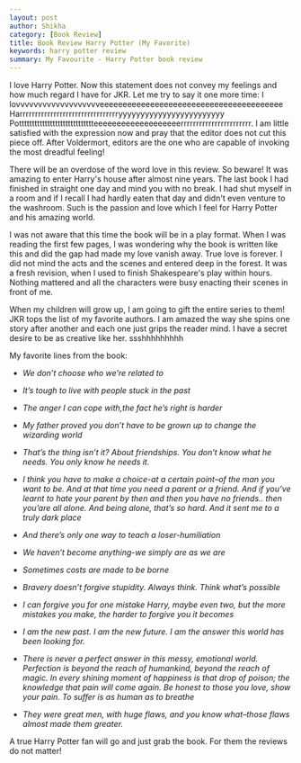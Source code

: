```yaml
---
layout: post
author: Shikha
category: [Book Review]
title: Book Review Harry Potter (My Favorite)
keywords: harry potter review
summary: My Favourite - Harry Potter book review
---
```


I love Harry Potter. Now this statement does not convey my feelings and how much regard I have for JKR. Let me try to say it one more time: I lovvvvvvvvvvvvvvvvvvveeeeeeeeeeeeeeeeeeeeeeeeeeeeeeeeeeeeeeee Harrrrrrrrrrrrrrrrrrrrrrrrrrrrrrrryyyyyyyyyyyyyyyyyyyyyyyy Pottttttttttttttttttttttttttttteeeeeeeeeeeeeeeeeeerrrrrrrrrrrrrrrrrrrrrrr. I am little satisfied with the expression now and pray that the editor does not cut this piece off. After Voldermort, editors are the one who are capable of invoking the most dreadful feeling!

There will be an overdose of the word love in this review. So beware! It was amazing to enter Harry's house after almost nine years. The last book I had finished in straight one day and mind you with no break. I had shut myself in a room and if I recall I had hardly eaten that day and didn't even venture to the washroom. Such is the passion and love which I feel for Harry Potter and his amazing world.

I was not aware that this time the book will be in a play format. When I was reading the first few pages, I was wondering why the book is written like this and did the gap had made my love vanish away. True love is forever. I did not mind the acts and the scenes and entered deep in the forest. It was a fresh revision, when I used to finish Shakespeare's play within hours. Nothing mattered and all the characters were busy enacting their scenes in front of me. 

When my children will grow up, I am going to gift the entire series to them! JKR tops the list of my favorite authors. I am amazed the way she spins one story after another and each one just grips the reader mind. I have a secret desire to be as creative like her. ssshhhhhhhhh

My favorite lines from the book:

* *We don’t choose who we’re related to*

* *It’s tough to live with people stuck in the past*

* *The anger I can cope with,the fact he’s right is harder*

* *My father proved you don’t have to be grown up to change the wizarding world*

* *That’s the thing isn’t it? About friendships. You don’t know what he needs. You only know he needs it.*

* *I think you have to make a choice-at a certain point–of the man you want to be. And at that time you need a parent or a friend. And if you’ve learnt to hate your parent by then and then you have no friends.. then you’are  all alone. And being alone, that’s so hard. And it sent me to a truly dark place*

* *And there’s only one way to teach a loser-humiliation*

* *We haven’t become anything-we simply are as we are*

* *Sometimes costs are made to be borne*

* *Bravery doesn’t forgive stupidity. Always think. Think what’s possible*

* *I can forgive you for one mistake Harry, maybe even two, but the more mistakes you make, the harder to forgive you it becomes*

* *I am the new past. I am the new future. I am the answer this world has been looking for.*

* *There is never a perfect answer in this messy, emotional world. Perfection is beyond the reach of humankind, beyond the reach of magic. In every shining moment of happiness is that drop of poison; the knowledge that pain will come again. Be honest to those you love, show your pain. To suffer is as human as to breathe*

* *They were great men, with huge flaws, and you know what–those flaws almost made them greater.*

A true Harry Potter fan will go and just grab the book. For them the reviews do not matter!

